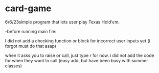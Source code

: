 # card-game
6/6/23simple program that lets user play Texas Hold'em.




-before running main file: 

I did not add a checking function or block for incorrect user inputs yet (i forgot must do that asap)

when it asks you to raise or call, just type r for now. i did not add the code for when they want to call (easy add, but have been busy with summer classes)




